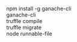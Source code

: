 
npm install -g ganache-cli <br>
ganache-cli <br>
truffle compile <br>
truffle migrate <br>
node runnable-file
